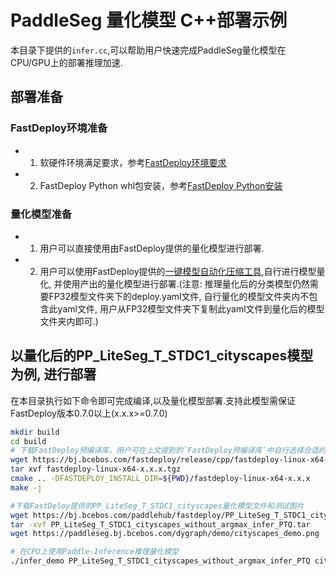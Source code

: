 # PaddleSeg 量化模型 C++部署示例
本目录下提供的`infer.cc`,可以帮助用户快速完成PaddleSeg量化模型在CPU/GPU上的部署推理加速.

## 部署准备
### FastDeploy环境准备
- 1. 软硬件环境满足要求，参考[FastDeploy环境要求](../../../../../../docs/cn/build_and_install/download_prebuilt_libraries.md)  
- 2. FastDeploy Python whl包安装，参考[FastDeploy Python安装](../../../../../../docs/cn/build_and_install/download_prebuilt_libraries.md)

### 量化模型准备
- 1. 用户可以直接使用由FastDeploy提供的量化模型进行部署.
- 2. 用户可以使用FastDeploy提供的[一键模型自动化压缩工具](../../../../../../tools/auto_compression/),自行进行模型量化, 并使用产出的量化模型进行部署.(注意: 推理量化后的分类模型仍然需要FP32模型文件夹下的deploy.yaml文件, 自行量化的模型文件夹内不包含此yaml文件, 用户从FP32模型文件夹下复制此yaml文件到量化后的模型文件夹内即可.)

## 以量化后的PP_LiteSeg_T_STDC1_cityscapes模型为例, 进行部署
在本目录执行如下命令即可完成编译,以及量化模型部署.支持此模型需保证FastDeploy版本0.7.0以上(x.x.x>=0.7.0)
```bash
mkdir build
cd build
# 下载FastDeploy预编译库，用户可在上文提到的`FastDeploy预编译库`中自行选择合适的版本使用
wget https://bj.bcebos.com/fastdeploy/release/cpp/fastdeploy-linux-x64-x.x.x.tgz
tar xvf fastdeploy-linux-x64-x.x.x.tgz
cmake .. -DFASTDEPLOY_INSTALL_DIR=${PWD}/fastdeploy-linux-x64-x.x.x
make -j

#下载FastDeloy提供的PP_LiteSeg_T_STDC1_cityscapes量化模型文件和测试图片
wget https://bj.bcebos.com/paddlehub/fastdeploy/PP_LiteSeg_T_STDC1_cityscapes_without_argmax_infer_PTQ.tar
tar -xvf PP_LiteSeg_T_STDC1_cityscapes_without_argmax_infer_PTQ.tar
wget https://paddleseg.bj.bcebos.com/dygraph/demo/cityscapes_demo.png

# 在CPU上使用Paddle-Inference推理量化模型
./infer_demo PP_LiteSeg_T_STDC1_cityscapes_without_argmax_infer_PTQ cityscapes_demo.png 1
```
